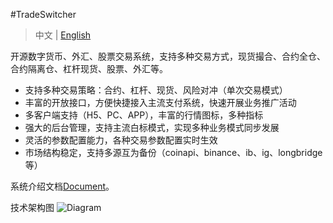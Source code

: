 #TradeSwitcher

> 中文 | [English](README.md)

开源数字货币、外汇、股票交易系统，支持多种交易方式，现货撮合、合约全仓、合约隔离仓、杠杆现货、股票、外汇等。

- 支持多种交易策略：合约、杠杆、现货、风险对冲（单次交易模式）
- 丰富的开放接口，方便快捷接入主流支付系统，快速开展业务推广活动
- 多客户端支持（H5、PC、APP），丰富的行情图标，多种指标
- 强大的后台管理，支持主流白标模式，实现多种业务模式同步发展
- 灵活的参数配置能力，各种交易参数配置实时生效
- 市场结构稳定，支持多源互为备份（coinapi、binance、ib、ig、longbridge等）

系统介绍文档[Document](https://github.com/CTradeExchange/docs)。

技术架构图
![Diagram](https://www.notion.so/image/https%3A%2F%2Fs3-us-west-2.amazonaws.com%2Fsecure.notion-static.com%2Ffd5c3afa-8cba-489b-8324-bb72242fb5c2%2FUntitled.png?id=06f4246a-e988-4240-854d-8be2965d17ef&table=block)
